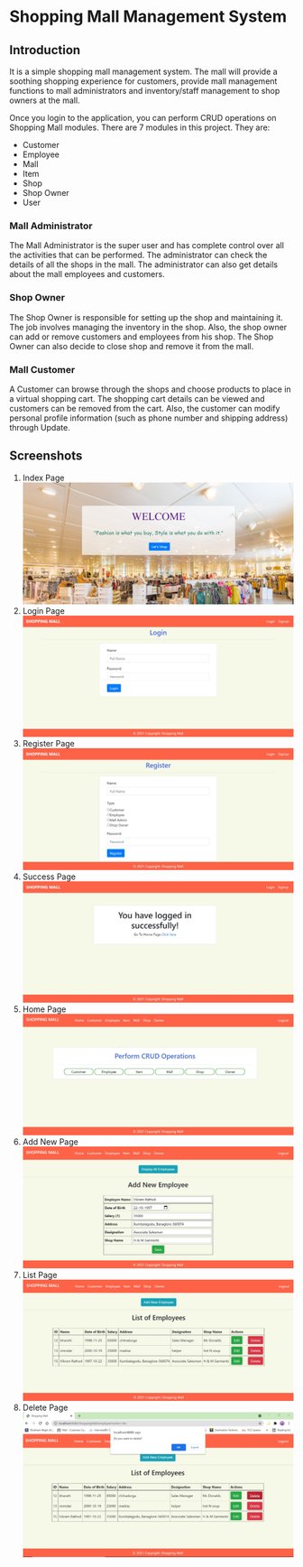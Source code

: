 # Shopping Mall Management System

## Introduction
It is a simple shopping mall management system. The mall will provide a soothing shopping experience for customers, provide mall management functions to mall administrators and inventory/staff management to shop owners at the mall.

Once you login to the application, you can perform CRUD operations on Shopping Mall modules. There are 7 modules in this project. They are:
- Customer
- Employee
- Mall
- Item
- Shop
- Shop Owner
- User

### Mall Administrator
The Mall Administrator is the super user and has complete control over all the activities that can be performed. The administrator can check the details of all the shops in the mall. The administrator can also get details about the mall employees and customers.

### Shop Owner
The Shop Owner is responsible for setting up the shop and maintaining it. The job involves managing the inventory in the shop. Also, the shop owner can add or remove customers and employees from his shop. The Shop Owner can also decide to close shop and remove it from the mall.

### Mall Customer
A Customer can browse through the shops and choose products to place in a virtual shopping cart. The shopping cart details can be viewed and customers can be removed from the cart. Also, the customer can modify personal profile information (such as phone number and shipping address) through Update.

## Screenshots

1. Index Page ![index](https://github.com/sandeshtiwari16/shopping-mall-1/blob/main/images/index.JPG)
2. Login Page ![login](https://github.com/sandeshtiwari16/shopping-mall-1/blob/main/images/login.JPG)
3. Register Page ![register](https://github.com/sandeshtiwari16/shopping-mall-1/blob/main/images/register.JPG)
4. Success Page ![success](https://github.com/sandeshtiwari16/shopping-mall-1/blob/main/images/success.JPG)
5. Home Page ![home](https://github.com/sandeshtiwari16/shopping-mall-1/blob/main/images/home.JPG)
6. Add New Page ![add](https://github.com/sandeshtiwari16/shopping-mall-1/blob/main/images/add.JPG)
7. List Page ![list](https://github.com/sandeshtiwari16/shopping-mall-1/blob/main/images/list.JPG)
8. Delete Page ![delete](https://github.com/sandeshtiwari16/shopping-mall-1/blob/main/images/delete.JPG)
